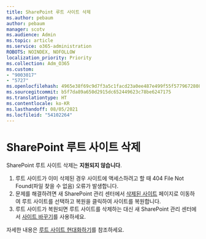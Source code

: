 ```yaml
---
title: SharePoint 루트 사이트 삭제
ms.author: pebaum
author: pebaum
manager: scotv
ms.audience: Admin
ms.topic: article
ms.service: o365-administration
ROBOTS: NOINDEX, NOFOLLOW
localization_priority: Priority
ms.collection: Adm_O365
ms.custom:
- "9003017"
- "5727"
ms.openlocfilehash: 4965e38f69c9d7f3a5c1facd23a0ee487e499f55f5779672808a54b86c90aeaa
ms.sourcegitcommit: b5f7da89a650d2915dc652449623c78be6247175
ms.translationtype: HT
ms.contentlocale: ko-KR
ms.lasthandoff: 08/05/2021
ms.locfileid: "54102264"
---
```

# <a name="delete-the-sharepoint-root-site"></a>SharePoint 루트 사이트 삭제

SharePoint 루트 사이트 삭제는 **지원되지 않습니다**.

1.  루트 사이트가 이미 삭제된 경우 사이트에 액세스하려고 할 때 404 File Not Found(파일 찾을 수 없음) 오류가 발생합니다.
2.  문제를 해결하려면 새 SharePoint 관리 센터에서 [삭제된 사이트](https://admin.microsoft.com/sharepoint?page=recycleBin&modern=true) 페이지로 이동하여 루트 사이트를 선택하고 복원을 클릭하여 사이트를 복원합니다.
3.  루트 사이트가 복원되면 루트 사이트를 삭제하는 대신 새 SharePoint 관리 센터에서 [사이트 바꾸기](https://docs.microsoft.com/sharepoint/modern-root-site#replace-your-root-site)를 사용하세요.

자세한 내용은 [루트 사이트 현대화하기](https://docs.microsoft.com/sharepoint/modern-root-site)를 참조하세요.